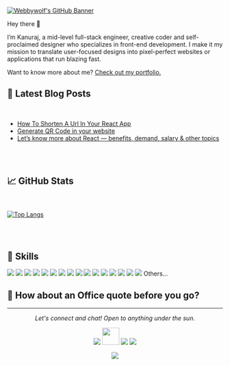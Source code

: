 [![Webbywolf's GitHub Banner](https://i.ibb.co/D9QGVwv/webbywolf-banner.png)](https://webbywolf.com)

Hey there 👋

I’m Kanuraj, a mid-level full-stack engineer, creative coder and self-proclaimed designer who specializes in front-end development. I make it my mission to translate user-focused designs into pixel-perfect websites or applications that run blazing fast.

Want to know more about me? [Check out my portfolio.](https://webbywolf.com/#portfolio)

## 📝 Latest Blog Posts

<br>

<!-- BLOG-POST-LIST:START -->
- [How To Shorten A Url In Your React App](https://kanurajput.medium.com/how-to-shorten-a-url-in-your-react-app-most-easiest-way-2768e7ec564)
- [Generate QR Code in your website](https://kanurajput.medium.com/how-to-easily-generate-qr-code-in-website-aa20ddd07a2f)
- [Let’s know more about React — benefits, demand, salary & other topics](https://kanurajput.medium.com/lets-know-more-about-react-benefits-demand-salary-other-topics-816c4e57b5)
<!-- BLOG-POST-LIST:END -->

<br>


<br>

## &#x1f4c8; GitHub Stats

<br>

[![Top Langs](https://github-readme-stats.vercel.app/api/top-langs/?username=webbywolf)](https://github.com/anuraghazra/github-readme-stats)

<br>
<br>

## 💼 Skills

![](https://img.shields.io/badge/Code-React-informational?style=flat&logo=react&logoColor=white&color=4AB197)
![](https://img.shields.io/badge/Code-Redux-informational?style=flat&logo=Redux&logoColor=white&color=4AB197)
![](https://img.shields.io/badge/Code-NextJs-informational?style=flat&logo=nextdotjs&logoColor=white&color=4AB197)
![](https://img.shields.io/badge/Code-JavaScript-informational?style=flat&logo=JavaScript&logoColor=white&color=4AB197)
![](https://img.shields.io/badge/Code-TypeScript-informational?style=flat&logo=TypeScript&logoColor=white&color=4AB197)
![](https://img.shields.io/badge/Code-Material-Ui-informational?style=flat&logo=materialui&logoColor=white&color=4AB197)
![](https://img.shields.io/badge/Code-Ant-design-informational?style=flat&logo=antdesign&logoColor=white&color=4AB197)
![](https://img.shields.io/badge/Code-Bootstrap-informational?style=flat&logo=bootstrap&logoColor=white&color=4AB197)
![](https://img.shields.io/badge/Code-Sass-informational?style=flat&logo=sass&logoColor=white&color=4AB197)
![](https://img.shields.io/badge/Code-Analytics-informational?style=flat&logo=googleanalytics&logoColor=white&color=4AB197)
![](https://img.shields.io/badge/Code-Firebase-informational?style=flat&logo=firebase&logoColor=white&color=4AB197)
![](https://img.shields.io/badge/Code-Netlify-informational?style=flat&logo=netlify&logoColor=white&color=4AB197)
![](https://img.shields.io/badge/Code-Github-informational?style=flat&logo=github&logoColor=white&color=4AB197)
![](https://img.shields.io/badge/Code-NodeJs-informational?style=flat&logo=nodedotjs&logoColor=white&color=4AB197)
![](https://img.shields.io/badge/Code-MongoDB-informational?style=flat&logo=MongoDB&logoColor=white&color=4AB197)
![](https://img.shields.io/badge/Code-MySQL-informational?style=flat&logo=MySQL&logoColor=white&color=4AB197)
Others... 
<br>

## 📣 How about an Office quote before you go?

<hr>
<p align="center">
  <i>Let's connect and chat! Open to anything under the sun.</i>

  <p align="center">
    <a href="https://twitter.com/jayehernandez_" alt="Twitter"><img src="https://raw.githubusercontent.com/jayehernandez/jayehernandez/3f5402efef9a0ae89211a6e04609558e862ca616/readme/twitter-fill.svg"></a>
    <a href="https://www.instagram.com/webby.wolf/" alt="Instagram"><img width="40" src="https://cdn2.iconfinder.com/data/icons/social-media-2285/512/1_Instagram_colored_svg_1-1024.png"></a>
    <a href="mailto:jaye@jayehernandez.com" alt="Contact me"><img src="https://raw.githubusercontent.com/jayehernandez/jayehernandez/3f5402efef9a0ae89211a6e04609558e862ca616/readme/mail-fill.svg"></a>
    <a href="https://jayehernandez.com" alt="My site"><img src="https://raw.githubusercontent.com/jayehernandez/jayehernandez/3f5402efef9a0ae89211a6e04609558e862ca616/readme/external-link-line.svg"></a>
  </p>

  <p align="center">
    <a href="https://visitor-badge.glitch.me/">
      <img align="center" src="https://page-views.glitch.me/badge?page_id=jayehernandez.jayehernandez">
    </a>
  </p>
</p>
